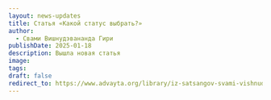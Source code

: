 ```yaml
---
layout: news-updates
title: Статья «Какой статус выбрать?»
author:
  - Свами Вишнудэвананда Гири
publishDate: 2025-01-18
description: Вышла новая статья
image: 
tags: 
draft: false
redirect_to: https://www.advayta.org/library/iz-satsangov-svami-vishnudevananda-giri/statya-kakoy-status-vybrat-/
---
```


